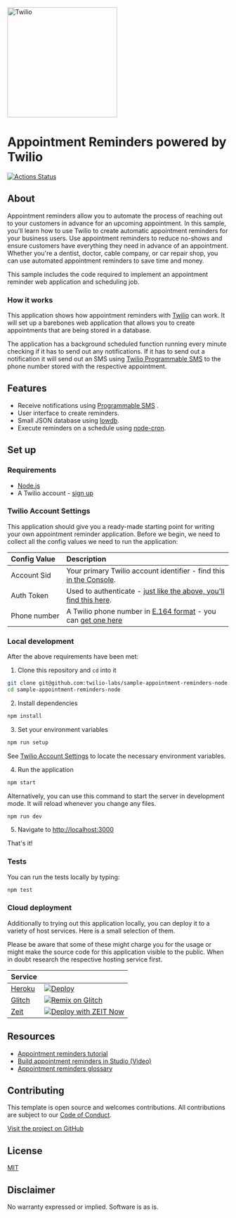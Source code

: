 <a  href="https://www.twilio.com">
<img  src="https://static0.twilio.com/marketing/bundles/marketing/img/logos/wordmark-red.svg"  alt="Twilio"  width="250"  />
</a>
 
# Appointment Reminders powered by Twilio

[![Actions Status](https://github.com/twilio-labs/sample-appointment-reminders-node/workflows/Node%20CI/badge.svg)](https://github.com/twilio-labs/sample-appointment-reminders/actions)

## About

Appointment reminders allow you to automate the process of reaching out to your customers in advance for an upcoming appointment. In this sample, you'll learn how to use Twilio to create automatic appointment reminders for your business users. Use appointment reminders to reduce no-shows and ensure customers have everything they need in advance of an appointment. Whether you're a dentist, doctor, cable company, or car repair shop, you can use automated appointment reminders to save time and money.

This sample includes the code required to implement an appointment reminder web application and scheduling job.

<!--
Implementations in o<!--
ther languages:

| .net | java | python | php |
| :--- | :--- | :----- | :-- |

-->

### How it works

This application shows how appointment reminders with [Twilio](https://www.twilio.com) can work. It will set up a barebones web application that allows you to create appointments that are being stored in a database.

The application has a background scheduled function running every minute checking if it has to send out any notifications. If it has to send out a notification it will send out an SMS using [Twilio Programmable SMS](https://www.twilio.com/sms) to the phone number stored with the respective appointment.

<!--
**TODO: UML Diagram**

We can render UML diagrams using [Mermaid](https://mermaidjs.github.io/).


**TODO: Describe how it works**
-->

## Features

- Receive notifications using [Programmable SMS](<[https://www.twilio.com/sms](https://www.twilio.com/sms)>) .
- User interface to create reminders.
- Small JSON database using [lowdb](<[https://github.com/typicode/lowdb](https://github.com/typicode/lowdb)>).
- Execute reminders on a schedule using [node-cron](https://github.com/kelektiv/node-cron).

## Set up

### Requirements

- [Node.js](https://nodejs.org/)
- A Twilio account - [sign up](https://www.twilio.com/try-twilio)

### Twilio Account Settings

This application should give you a ready-made starting point for writing your
own appointment reminder application. Before we begin, we need to collect
all the config values we need to run the application:

| Config&nbsp;Value | Description                                                                                                                                                  |
| :---------------- | :----------------------------------------------------------------------------------------------------------------------------------------------------------- |
| Account&nbsp;Sid  | Your primary Twilio account identifier - find this [in the Console](https://www.twilio.com/console).                                                         |
| Auth&nbsp;Token   | Used to authenticate - [just like the above, you'll find this here](https://www.twilio.com/console).                                                         |
| Phone&nbsp;number | A Twilio phone number in [E.164 format](https://en.wikipedia.org/wiki/E.164) - you can [get one here](https://www.twilio.com/console/phone-numbers/incoming) |

### Local development

After the above requirements have been met:

1. Clone this repository and `cd` into it

```bash
git clone git@github.com:twilio-labs/sample-appointment-reminders-node.git
cd sample-appointment-reminders-node
```

2. Install dependencies

```bash
npm install
```

3. Set your environment variables

```bash
npm run setup
```

See [Twilio Account Settings](#twilio-account-settings) to locate the necessary environment variables.

4. Run the application

```bash
npm start
```

Alternatively, you can use this command to start the server in development mode. It will reload whenever you change any files.

```bash
npm run dev
```

5. Navigate to [http://localhost:3000](http://localhost:3000)

That's it!

### Tests

You can run the tests locally by typing:

```bash
npm test
```

### Cloud deployment

Additionally to trying out this application locally, you can deploy it to a variety of host services. Here is a small selection of them.

Please be aware that some of these might charge you for the usage or might make the source code for this application visible to the public. When in doubt research the respective hosting service first.

| Service                           |                                                                                                                                                                                              |
| :-------------------------------- | :------------------------------------------------------------------------------------------------------------------------------------------------------------------------------------------- |
| [Heroku](https://www.heroku.com/) | [![Deploy](https://www.herokucdn.com/deploy/button.svg)](https://heroku.com/deploy)                                                                                                          |
| [Glitch](https://glitch.com)      | [![Remix on Glitch](https://cdn.glitch.com/2703baf2-b643-4da7-ab91-7ee2a2d00b5b%2Fremix-button.svg)](https://glitch.com/edit/#!/import/github/twilio-labs/sample-appointment-reminders-node) |
| [Zeit](https://zeit.co/)          | [![Deploy with ZEIT Now](https://zeit.co/button)](https://zeit.co/new/project?template=https://github.com/zeit/now-examples/tree/master/gatsby)                                              |

## Resources

- [Appointment reminders tutorial](https://www.twilio.com/docs/tutorials/walkthrough/appointment-reminders/node/express)
- [Build appointment reminders in Studio (Video)](https://www.youtube.com/watch?v=vl0FbbZBADQ)
- [Appointment reminders glossary](https://www.twilio.com/docs/glossary/appointment-reminders)

## Contributing

This template is open source and welcomes contributions. All contributions are subject to our [Code of Conduct](https://github.com/twilio-labs/.github/blob/master/CODE_OF_CONDUCT.md).

[Visit the project on GitHub](https://github.com/twilio-labs/sample-appointment-reminders-node)

## License

[MIT](http://www.opensource.org/licenses/mit-license.html)

## Disclaimer

No warranty expressed or implied. Software is as is.

